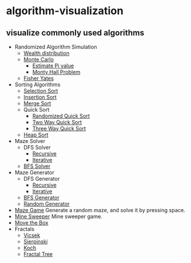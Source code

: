 # algorithm-visualization
## visualize commonly used algorithms

- Randomized Algorithm Simulation
    - [Wealth distribution](src/random_simulation/wealth_distribution)
    - [Monte Carlo](src/random_simulation/monte_carlo)
        - [Estimate Pi value](src/random_simulation/monte_carlo/find_pi)
        - [Monty Hall Problem](src/random_simulation/monte_carlo/monty_hall)
    - [Fisher Yates](src/random_simulation/fisher_yates)
- Sorting Algorithms
    - [Selection Sort](src/sortings/selection_sort)
    - [Insertion Sort](src/sortings/insertion_sort)
    - [Merge Sort](src/sortings/merge_sort)
    - Quick Sort
        - [Randomized Quick Sort](src/sortings/quick_sort/randomized_quick_sort)
        - [Two Way Quick Sort](src/sortings/quick_sort/two_way_quick_sort)
        - [Three Way Quick Sort](src/sortings/quick_sort/three_way_quick_sort)
    - [Heap Sort](src/sortings/heap_sort)
- Maze Solver
    - DFS Solver
        - [Recursive](src/maze_solver/dfs/recursive)
        - [Iterative](src/maze_solver/dfs/iterative)
    - [BFS Solver](src/maze_solver/bfs)
- Maze Generator
    - DFS Generator
        - [Recursive](src/maze_generator/dfs/recursive)
        - [Iterative](src/maze_generator/dfs/iterative)
    - [BFS Generator](src/maze_generator/bfs)
    - [Random Generator](src/maze_generator/random)
- [Maze Game](src/maze_game)
    Generate a random maze, and solve it by pressing space.
- [Mine Sweeper](src/mine_sweeper)
    Mine sweeper game.
- [Move the Box](src/move_the_box)
- Fractals
    - [Vicsek](src/fractal/vicsek)
    - [Sierpinski](src/fractal/sierpinski)
    - [Koch](src/fractal/koch)
    - [Fractal Tree](src/fractal/fractal_tree)
